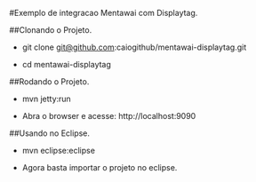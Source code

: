 #Exemplo de integracao Mentawai com Displaytag.

##Clonando o Projeto.

+ git clone git@github.com:caiogithub/mentawai-displaytag.git

+ cd mentawai-displaytag

##Rodando o Projeto.

+ mvn jetty:run

+ Abra o browser e acesse: http://localhost:9090

##Usando no Eclipse.

+ mvn eclipse:eclipse

+ Agora basta importar o projeto no eclipse.